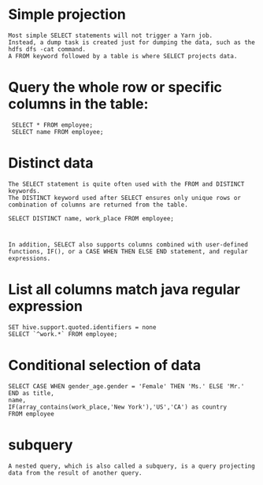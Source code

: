 #	Simple projection
	Most simple SELECT statements will not trigger a Yarn job. 
	Instead, a dump task is created just for dumping the data, such as the hdfs dfs -cat command.
	A FROM keyword followed by a table is where SELECT projects data.

#	Query the whole row or specific columns in the table:
	
	 SELECT * FROM employee;
	 SELECT name FROM employee;

#	Distinct data
	
	The SELECT statement is quite often used with the FROM and DISTINCT keywords. 
	The DISTINCT keyword used after SELECT ensures only unique rows or combination of columns are returned from the table.
	
	SELECT DISTINCT name, work_place FROM employee;

#	 
	In addition, SELECT also supports columns combined with user-defined functions, IF(), or a CASE WHEN THEN ELSE END statement, and regular expressions.

#	List all columns match java regular expression
	SET hive.support.quoted.identifiers = none
	SELECT `^work.*` FROM employee;

#	Conditional selection of data
	SELECT CASE WHEN gender_age.gender = 'Female' THEN 'Ms.' ELSE 'Mr.' END as title,
	name,
	IF(array_contains(work_place,'New York'),'US','CA') as country
	FROM employee

#	subquery
	A nested query, which is also called a subquery, is a query projecting data from the result of another query.
	

	

	
